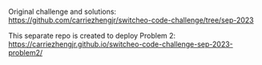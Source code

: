 Original challenge and solutions: https://github.com/carriezhengjr/switcheo-code-challenge/tree/sep-2023

This separate repo is created to deploy Problem 2: https://carriezhengjr.github.io/switcheo-code-challenge-sep-2023-problem2/
